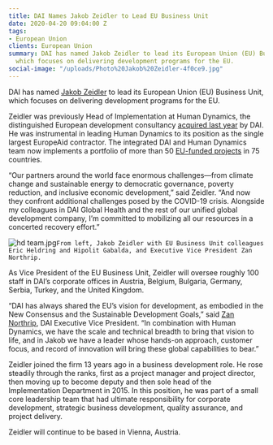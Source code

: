 ```yaml
---
title: DAI Names Jakob Zeidler to Lead EU Business Unit
date: 2020-04-20 09:04:00 Z
tags:
- European Union
clients: European Union
summary: DAI has named Jakob Zeidler to lead its European Union (EU) Business Unit,
  which focuses on delivering development programs for the EU.
social-image: "/uploads/Photo%20Jakob%20Zeidler-4f0ce9.jpg"
---
```


DAI has named [Jakob Zeidler](https://www.dai.com/who-we-are/our-team/jakob-zeidler) to lead its European Union (EU) Business Unit, which focuses on delivering development programs for the EU.

Zeidler was previously Head of Implementation at Human Dynamics, the distinguished European development consultancy [acquired last year](https://www.dai.com/news/dai-acquires-leading-european-development-consultancy-human-dynamics) by DAI. He was instrumental in leading Human Dynamics to its position as the single largest EuropeAid contractor. The integrated DAI and Human Dynamics team now implements a portfolio of more than 50 [EU-funded projects](https://www.dai.com/our-work/the-projects) in 75 countries.

“Our partners around the world face enormous challenges—from climate change and sustainable energy to democratic governance, poverty reduction, and inclusive economic development,” said Zeidler. “And now they confront additional challenges posed by the COVID-19 crisis. Alongside my colleagues in DAI Global Health and the rest of our unified global development company, I’m committed to mobilizing all our resources in a concerted recovery effort.”  

![hd team.jpg](/uploads/hd%20team.jpg)`From left, Jakob Zeidler with EU Business Unit colleagues Eric Heldring and Hipolit Gabalda, and Executive Vice President Zan Northrip.`

As Vice President of the EU Business Unit, Zeidler will oversee roughly 100 staff in DAI’s corporate offices in Austria, Belgium, Bulgaria, Germany, Serbia, Turkey, and the United Kingdom.

“DAI has always shared the EU’s vision for development, as embodied in the New Consensus and the Sustainable Development Goals,” said [Zan Northrip](https://www.dai.com/who-we-are/leadership/zan-northrip), DAI Executive Vice President. “In combination with  Human Dynamics, we have the scale and technical breadth to bring that vision to life, and in Jakob we have a leader whose hands-on approach, customer focus, and record of innovation will bring these global capabilities to bear.”

Zeidler joined the firm 13 years ago in a business development role. He rose steadily through the ranks, first as a project manager and project director, then moving up to become deputy and then sole head of the Implementation Department in 2015. In this position, he was part of a small core leadership team that had ultimate responsibility for corporate development, strategic business development, quality assurance, and project delivery.

Zeidler will continue to be based in Vienna, Austria.